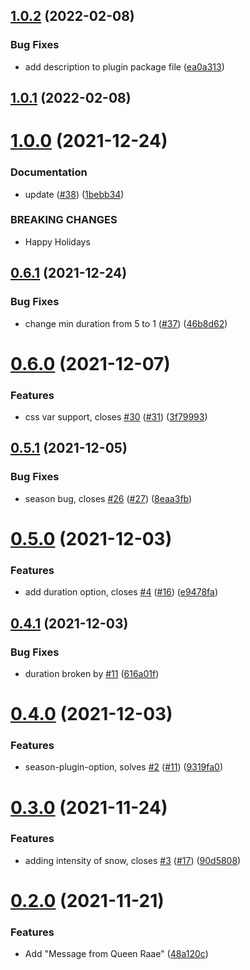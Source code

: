 ## [1.0.2](https://github.com/queen-raae/gatsby-plugin-let-it-snow/compare/v1.0.1...v1.0.2) (2022-02-08)


### Bug Fixes

* add description to plugin package file ([ea0a313](https://github.com/queen-raae/gatsby-plugin-let-it-snow/commit/ea0a313de9f1e484a524eb5bb080db57a8123982))

## [1.0.1](https://github.com/queen-raae/gatsby-plugin-let-it-snow/compare/v1.0.0...v1.0.1) (2022-02-08)

# [1.0.0](https://github.com/queen-raae/gatsby-plugin-let-it-snow/compare/v0.6.1...v1.0.0) (2021-12-24)


### Documentation

* update ([#38](https://github.com/queen-raae/gatsby-plugin-let-it-snow/issues/38)) ([1bebb34](https://github.com/queen-raae/gatsby-plugin-let-it-snow/commit/1bebb34e48b0ef0010feb1693058e22edba62ef2))


### BREAKING CHANGES

* Happy Holidays

## [0.6.1](https://github.com/queen-raae/gatsby-plugin-let-it-snow/compare/v0.6.0...v0.6.1) (2021-12-24)


### Bug Fixes

* change min duration from 5 to 1 ([#37](https://github.com/queen-raae/gatsby-plugin-let-it-snow/issues/37)) ([46b8d62](https://github.com/queen-raae/gatsby-plugin-let-it-snow/commit/46b8d62543329bc17e559aa43e8b531c102d9e2d))

# [0.6.0](https://github.com/queen-raae/gatsby-plugin-let-it-snow/compare/v0.5.1...v0.6.0) (2021-12-07)


### Features

* css var support, closes [#30](https://github.com/queen-raae/gatsby-plugin-let-it-snow/issues/30) ([#31](https://github.com/queen-raae/gatsby-plugin-let-it-snow/issues/31)) ([3f79993](https://github.com/queen-raae/gatsby-plugin-let-it-snow/commit/3f79993b50c5202bd1944251b7a2ad135b8689e0))

## [0.5.1](https://github.com/queen-raae/gatsby-plugin-let-it-snow/compare/v0.5.0...v0.5.1) (2021-12-05)


### Bug Fixes

* season bug, closes [#26](https://github.com/queen-raae/gatsby-plugin-let-it-snow/issues/26) ([#27](https://github.com/queen-raae/gatsby-plugin-let-it-snow/issues/27)) ([8eaa3fb](https://github.com/queen-raae/gatsby-plugin-let-it-snow/commit/8eaa3fb57d7d5161c1eaaa80df11e299f189c952))

# [0.5.0](https://github.com/queen-raae/gatsby-plugin-let-it-snow/compare/v0.4.1...v0.5.0) (2021-12-03)


### Features

* add duration option, closes [#4](https://github.com/queen-raae/gatsby-plugin-let-it-snow/issues/4) ([#16](https://github.com/queen-raae/gatsby-plugin-let-it-snow/issues/16)) ([e9478fa](https://github.com/queen-raae/gatsby-plugin-let-it-snow/commit/e9478fa85f195ad839b19f9a51616372d462ef64))

## [0.4.1](https://github.com/queen-raae/gatsby-plugin-let-it-snow/compare/v0.4.0...v0.4.1) (2021-12-03)


### Bug Fixes

* duration broken by [#11](https://github.com/queen-raae/gatsby-plugin-let-it-snow/issues/11) ([616a01f](https://github.com/queen-raae/gatsby-plugin-let-it-snow/commit/616a01f1cbadca3bd7d39e7e92bc01f5c157c036))

# [0.4.0](https://github.com/queen-raae/gatsby-plugin-let-it-snow/compare/v0.3.0...v0.4.0) (2021-12-03)


### Features

* season-plugin-option, solves [#2](https://github.com/queen-raae/gatsby-plugin-let-it-snow/issues/2) ([#11](https://github.com/queen-raae/gatsby-plugin-let-it-snow/issues/11)) ([9319fa0](https://github.com/queen-raae/gatsby-plugin-let-it-snow/commit/9319fa0c8685ce4db85ec1af4d0419b263e2ec92))

# [0.3.0](https://github.com/queen-raae/gatsby-plugin-let-it-snow/compare/v0.2.0...v0.3.0) (2021-11-24)


### Features

* adding intensity of snow, closes [#3](https://github.com/queen-raae/gatsby-plugin-let-it-snow/issues/3) ([#17](https://github.com/queen-raae/gatsby-plugin-let-it-snow/issues/17)) ([90d5808](https://github.com/queen-raae/gatsby-plugin-let-it-snow/commit/90d5808163d97267e6b678588b5d1d2f37b995af))

# [0.2.0](https://github.com/queen-raae/gatsby-plugin-let-it-snow/compare/v0.1.0...v0.2.0) (2021-11-21)


### Features

* Add "Message from Queen Raae" ([48a120c](https://github.com/queen-raae/gatsby-plugin-let-it-snow/commit/48a120cddc1d49debd253dd78b77306d7db7b613))
